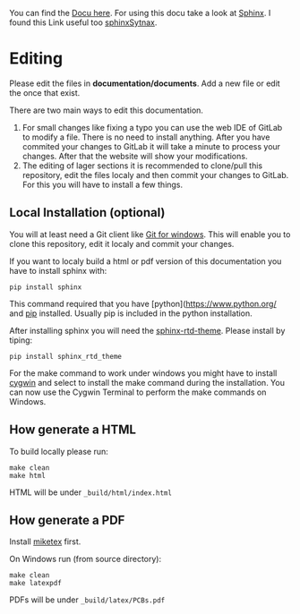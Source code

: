You can find the [Docu here](https://lemmi25.github.io/EagleParts/).
For using this docu take a look at [Sphinx](http://www.sphinx-doc.org/en/master/).
I found this Link useful too [sphinxSytnax](http://udig.refractions.net/files/docs/latest/user/docguide/sphinxSyntax.html).

# Editing 

Please edit the files in **documentation/documents**. Add a new file or edit the once that exist.

There are two main ways to edit this documentation.

1. For small changes like fixing a typo you can use the web IDE of GitLab to modify a file. There is no need to install anything. After you have commited your changes to GitLab it will take a minute to process your changes. After that the website will show your modifications. 
1. The editing of lager sections it is recommended to clone/pull this repository, edit the files localy and then commit your changes to GitLab. For this you will have to install a few things.


## Local Installation (optional)

You will at least need a Git client like [Git for windows](https://gitforwindows.org/).
This will enable you to clone this repository, edit it localy and commit your changes.

If you want to localy build a html or pdf version of this documentation you have to install sphinx with: 

```
pip install sphinx
```
This command required that you have [python](https://www.python.org/ and [pip](https://pypi.org/project/pip/) installed.
Usually pip is included in the python installation.

After installing sphinx you will need the [sphinx-rtd-theme](https://sphinx-rtd-theme.readthedocs.io/en/stable/). Please install by tiping:

```
pip install sphinx_rtd_theme
```

For the make command to work under windows you might have to install [cygwin](https://cygwin.com/install.html) and select to install the make command during the installation.
You can now use the Cygwin Terminal to perform the make commands on Windows.

## How generate a HTML

To build locally please run:

```
make clean
make html
```

HTML will be under `_build/html/index.html`
 
## How generate a PDF

Install [miketex](https://miktex.org/download) first.   

On Windows run (from source directory):

```
make clean 
make latexpdf
```

PDFs will be under `_build/latex/PCBs.pdf`
